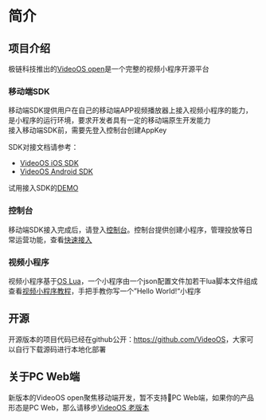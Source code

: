 # 简介

## 项目介绍
极链科技推出的<a href="http://videojj.com/videoos-open/" target="_blank">VideoOS open</a>是一个完整的视频小程序开源平台

### 移动端SDK
移动端SDK提供用户在自己的移动端APP视频播放器上接入视频小程序的能力，是小程序的运行环境，要求开发者具有一定的移动端原生开发能力  
接入移动端SDK前，需要先登入控制台创建AppKey

SDK对接文档请参考：  

* <a href="http://docs.videojj.com/docs/videoos-ios-sdk" target="_blank">VideoOS iOS SDK</a>
* <a href="http://docs.videojj.com/docs/videoos-android-sdk" target="_blank">VideoOS Android SDK</a>

试用接入SDK的[DEMO](demo.md)

### 控制台
移动端SDK接入完成后，请登入<a href="https://os-saas.videojj.com" target="_blank">控制台</a>。控制台提供创建小程序，管理投放等日常运营功能，查看[快速接入](manual.md)

### 视频小程序
视频小程序基于<a href="http://docs.videojj.com/docs/videoos-lua-app" target="_blank">OS Lua</a>，一个小程序由一个json配置文件加若干lua脚本文件组成  
查看[视频小程序教程](lua-app.md)，手把手教你写一个”Hello World!“小程序  

## 开源
开源版本的项目代码已经在github公开：<a href="https://github.com/VideoOS" target="_blank">https://github.com/VideoOS</a>，大家可以自行下载源码进行本地化部署

## 关于PC Web端
新版本的VideoOS open聚焦移动端开发，暂不支持PC Web端，如果你的产品形态是PC Web，那么请移步[VideoOS 老版本](oldversion.md)
